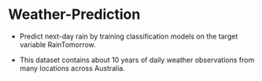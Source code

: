 # Weather-Prediction

* Predict next-day rain by training classification models on the target variable RainTomorrow.

* This dataset contains about 10 years of daily weather observations from many locations across Australia.
